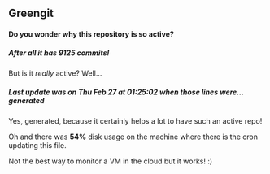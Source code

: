 ## Greengit

#### Do you wonder why this repository is so active?

##### After all it has 9125 commits!

But is it *really* active? Well...

##### Last update was on Thu Feb 27 at 01:25:02 when those lines were... generated

Yes, generated, because it certainly helps a lot to have such an active repo!

Oh and there was **54%** disk usage on the machine
where there is the cron updating this file.

Not the best way to monitor a VM in the cloud but it works! :)
